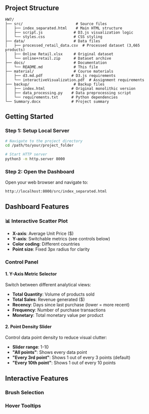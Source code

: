 ## Project Structure

```
HW7/
├── src/                        # Source files
│   ├── index_separated.html    # Main HTML structure
│   ├── script.js              # D3.js visualization logic
│   └── styles.css             # CSS styling
├── data/                      # Data files
│   ├── processed_retail_data.csv  # Processed dataset (3,665 products)
│   ├── Online Retail.xlsx     # Original dataset
│   └── online+retail.zip      # Dataset archive
├── docs/                      # Documentation
│   └── README.md              # This file
├── material/                  # Course materials
│   ├── d3.md.pdf             # D3.js requirements
│   └── interactiveVisualization.pdf  # Assignment requirements
├── backup/                    # Backup files
│   ├── index.html            # Original monolithic version
│   ├── data_processing.py    # Data preprocessing script
│   └── requirements.txt      # Python dependencies
└── Summary.docx              # Project summary
```

##  Getting Started

### Step 1: Setup Local Server
```bash
# Navigate to the project directory
cd /path/to/your/project_folder

# Start HTTP server
python3 -m http.server 8000
```

### Step 2: Open the Dashboard
Open your web browser and navigate to:
```
http://localhost:8000/src/index_separated.html
```

## Dashboard Features

### 📊 Interactive Scatter Plot
- **X-axis**: Average Unit Price ($)
- **Y-axis**: Switchable metrics (see controls below)
- **Color coding**: Different countries
- **Point size**: Fixed 3px radius for clarity

###  Control Panel

#### 1. Y-Axis Metric Selector
Switch between different analytical views:
- **Total Quantity**: Volume of products sold
- **Total Sales**: Revenue generated ($)
- **Recency**: Days since last purchase (lower = more recent)
- **Frequency**: Number of purchase transactions
- **Monetary**: Total monetary value per product


#### 2. Point Density Slider
Control data point density to reduce visual clutter:
- **Slider range**: 1-10
- **"All points"**: Shows every data point
- **"Every 3rd point"**: Shows 1 out of every 3 points (default)
- **"Every 10th point"**: Shows 1 out of every 10 points

## Interactive Features

### Brush Selection

### Hover Tooltips



